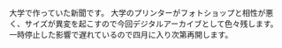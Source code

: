 大学で作っていた新聞です。
大学のプリンターがフォトショップと相性が悪く、サイズが異変を起こすので今回デジタルアーカイブとして色々残します。
一時停止した影響で遅れているので四月に入り次第再開します。
